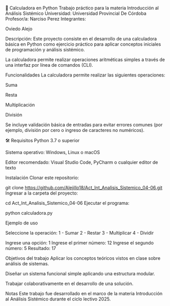 🧮 Calculadora en Python
Trabajo práctico para la materia Introducción al Análisis Sistémico
Universidad: Universidad Provincial De Córdoba
Profesor/a: Narciso Perez
Integrantes:

Oviedo Alejo


Descripción:
Este proyecto consiste en el desarrollo de una calculadora básica en Python como ejercicio práctico para aplicar conceptos iniciales de programación y análisis sistémico.

La calculadora permite realizar operaciones aritméticas simples a través de una interfaz por línea de comandos (CLI).

Funcionalidades
La calculadora permite realizar las siguientes operaciones:

Suma

Resta

Multiplicación

División

Se incluye validación básica de entradas para evitar errores comunes (por ejemplo, división por cero o ingreso de caracteres no numéricos).

🛠️ Requisitos
Python 3.7 o superior

Sistema operativo: Windows, Linux o macOS

Editor recomendado: Visual Studio Code, PyCharm o cualquier editor de texto

Instalación
Clonar este repositorio:

git clone https://github.com/Alejillo18/Act_Int_Analisis_Sistemico_04-06.git
Ingresar a la carpeta del proyecto:

cd Act_Int_Analisis_Sistemico_04-06
Ejecutar el programa:

python calculadora.py

Ejemplo de uso

Seleccione la operación:
1 - Sumar
2 - Restar
3 - Multiplicar
4 - Dividir

Ingrese una opción: 1
Ingrese el primer número: 12
Ingrese el segundo número: 5
Resultado: 17

Objetivos del trabajo
Aplicar los conceptos teóricos vistos en clase sobre análisis de sistemas.

Diseñar un sistema funcional simple aplicando una estructura modular.

Trabajar colaborativamente en el desarrollo de una solución.

Notas
Este trabajo fue desarrollado en el marco de la materia Introducción al Análisis Sistémico durante el ciclo lectivo 2025.
